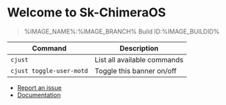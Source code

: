 # Welcome to Sk-ChimeraOS
> %IMAGE_NAME%:%IMAGE_BRANCH%  Build ID:%IMAGE_BUILDID%

|  Command | Description |
| -------- | ----------- |
| `cjust`  | List all available commands |
| `cjust toggle-user-motd` | Toggle this banner on/off |

- [Report an issue](https://github.com/3003n/chimeraos/issues)
- [Documentation](https://flowus.cn/honjow/share/a865ae01-3bc2-426a-981b-3f16a589cc61)